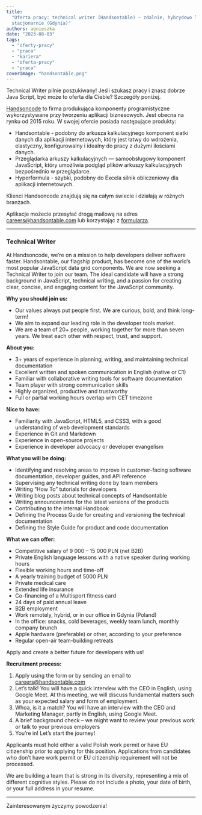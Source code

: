 ```yaml
---
title:
  "Oferta pracy: technical writer (Handsontable) – zdalnie, hybrydowo lub
  stacjonarnie (Gdynia)"
authors: agnieszka
date: "2023-08-03"
tags:
  - "oferty-pracy"
  - "praca"
  - "kariera"
  - "oferta-pracy"
  - "praca"
coverImage: "handsontable.png"
---
```


Technical Writer pilnie poszukiwany! Jeśli szukasz pracy i znasz dobrze Java
Script, być może to oferta dla Ciebie? Szczegóły poniżej.

<!--truncate-->

[Handsoncode](https://handsoncode.net/) to firma produkująca komponenty
programistyczne wykorzystywane przy tworzeniu aplikacji biznesowych. Jest obecna
na rynku od 2015 roku. W swojej ofercie posiada następujące produkty:

- Handsontable - podobny do arkusza kalkulacyjnego komponent siatki danych dla
  aplikacji internetowych, który jest łatwy do wdrożenia, elastyczny,
  konfigurowalny i idealny do pracy z dużymi ilościami danych.
- Przeglądarka arkuszy kalkulacyjnych — samoobsługowy komponent JavaScript,
  który umożliwia podgląd plików arkuszy kalkulacyjnych bezpośrednio w
  przeglądarce.
- Hyperformula - szybki, podobny do Excela silnik obliczeniowy dla aplikacji
  internetowych.

Klienci Handsoncode znajdują się na całym świecie i działają w różnych branżach.

Aplikacje możecie przesyłać drogą mailową na adres
[careers@handsontable.com](mailto:careers@handsontable.com) lub korzystając z
[formularza](https://handsontable.traffit.com/public/form/a/VGh3PQ==).

---

### Technical Writer

At Handsoncode, we’re on a mission to help developers deliver software faster.
Handsontable, our flagship product, has become one of the world’s most popular
JavaScript data grid components. We are now seeking a Technical Writer to join
our team. The ideal candidate will have a strong background in JavaScript,
technical writing, and a passion for creating clear, concise, and engaging
content for the JavaScript community.

**Why you should join us:**

- Our values always put people first. We are curious, bold, and think long-term!
- We aim to expand our leading role in the developer tools market.
- We are a team of 20+ people, working together for more than seven years. We
  treat each other with respect, trust, and support.

**About you:**

- 3+ years of experience in planning, writing, and maintaining technical
  documentation
- Excellent written and spoken communication in English (native or C1)
- Familiar with collaborative writing tools for software documentation
- Team player with strong communication skills
- Highly organized, productive and trustworthy
- Full or partial working hours overlap with CET timezone

**Nice to have:**

- Familiarity with JavaScript, HTML5, and CSS3, with a good understanding of web
  development standards
- Experience in Git and Markdown
- Experience in open-source projects
- Experience in developer advocacy or developer evangelism

**What you will be doing:**

- Identifying and resolving areas to improve in customer-facing software
  documentation, developer guides, and API reference
- Supervising any technical writing done by team members
- Writing “How To” tutorials for developers
- Writing blog posts about technical concepts of Handsontable
- Writing announcements for the latest versions of the products
- Contributing to the internal Handbook
- Defining the Process Guide for creating and versioning the technical
  documentation
- Defining the Style Guide for product and code documentation

**What we can offer:**

- Competitive salary of 9 000 – 15 000 PLN (net B2B)
- Private English language lessons with a native speaker during working hours
- Flexible working hours and time-off
- A yearly training budget of 5000 PLN
- Private medical care
- Extended life insurance
- Co-financing of a Multisport fitness card
- 24 days of paid annual leave
- B2B employment
- Work remotely, hybrid, or in our office in Gdynia (Poland)
- In the office: snacks, cold beverages, weekly team lunch, monthly company
  brunch
- Apple hardware (preferable) or other, according to your preference
- Regular open-air team-building retreats

Apply and create a better future for developers with us!

**Recruitment process:**

1. Apply using the form or by sending an email to careers@handsontable.com
2. Let’s talk! You will have a quick interview with the CEO in English, using
   Google Meet. At this meeting, we will discuss fundamental matters such as
   your expected salary and form of employment.
3. Whoa, is it a match? You will have an interview with the CEO and Marketing
   Manager, partly in English, using Google Meet.
4. A brief background check – we might want to review your previous work or talk
   to your previous employers
5. You’re in! Let’s start the journey!

Applicants must hold either a valid Polish work permit or have EU citizenship
prior to applying for this position. Applications from candidates who don’t have
work permit or EU citizenship requirement will not be processed.

We are building a team that is strong in its diversity, representing a mix of
different cognitive styles. Please do not include a photo, your date of birth,
or your full address in your resume.

---

Zainteresowanym życzymy powodzenia!
